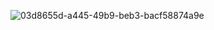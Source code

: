 ![03d8655d-a445-49b9-beb3-bacf58874a9e](https://github.com/user-attachments/assets/ca406576-6fcd-4ddb-8ba5-287b9afe9c52)
